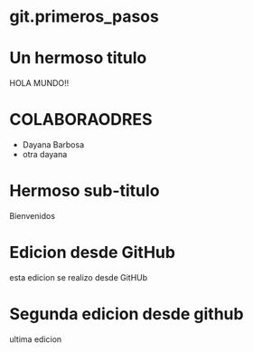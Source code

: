 # git.primeros_pasos


# Un hermoso titulo 
HOLA MUNDO!!

# COLABORAODRES 
- Dayana Barbosa
- otra dayana

# Hermoso sub-titulo
Bienvenidos

# Edicion desde GitHub
esta edicion se realizo desde GitHUb

# Segunda edicion desde github
ultima edicion 

